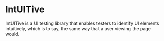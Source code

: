 # IntUITive
IntUITive is a UI testing library that enables testers to identify UI elements intuitively, which is to say, the same way that a user viewing the page would.
